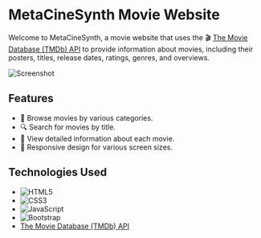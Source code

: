 # MetaCineSynth Movie Website

Welcome to MetaCineSynth, a movie website that uses the 🎬 [The Movie Database (TMDb) API](https://www.themoviedb.org/) to provide information about movies, including their posters, titles, release dates, ratings, genres, and overviews.

![Screenshot](screenshots/111.png)

## Features

- 🎥 Browse movies by various categories.
- 🔍 Search for movies by title.
- 📜 View detailed information about each movie.
- 📱 Responsive design for various screen sizes.

## Technologies Used

- ![HTML5](https://img.shields.io/badge/HTML5-E34F26?style=for-the-badge&logo=html5&logoColor=white)
- ![CSS3](https://img.shields.io/badge/CSS3-1572B6?style=for-the-badge&logo=css3&logoColor=white)
- ![JavaScript](https://img.shields.io/badge/JavaScript-F7DF1E?style=for-the-badge&logo=javascript&logoColor=black)
- ![Bootstrap](https://img.shields.io/badge/Bootstrap-563D7C?style=for-the-badge&logo=bootstrap&logoColor=white)
- [The Movie Database (TMDb) API](https://www.themoviedb.org/) 
